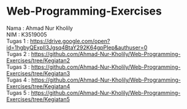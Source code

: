 # Web-Programming-Exercises
Nama  : Ahmad Nur Kholily                                                                                                                                                     
NIM   : K3519005                                                                                                                                                            
Tugas 1 : https://drive.google.com/open?id=1hgbyQExpIl3Jgsq4BtaY292K64gpPIep&authuser=0                                                                                         
Tugas 2 : https://github.com/Ahmad-Nur-Kholily/Web-Programming-Exercises/tree/Kegiatan2                                                                                           
Tugas 3 : https://github.com/Ahmad-Nur-Kholily/Web-Programming-Exercises/tree/Kegiatan3                                                                                             
Tugas 4 : https://github.com/Ahmad-Nur-Kholily/Web-Programming-Exercises/tree/Kegiatan4                                                                                             
Tugas 5 : https://github.com/Ahmad-Nur-Kholily/Web-Programming-Exercises/tree/Kegiatan5                                                                                             
